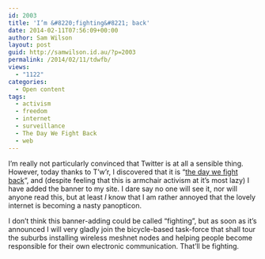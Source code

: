 ```yaml
---
id: 2003
title: 'I’m &#8220;fighting&#8221; back'
date: 2014-02-11T07:56:09+00:00
author: Sam Wilson
layout: post
guid: http://samwilson.id.au/?p=2003
permalink: /2014/02/11/tdwfb/
views:
  - "1122"
categories:
  - Open content
tags:
  - activism
  - freedom
  - internet
  - surveillance
  - The Day We Fight Back
  - web
---
```

I’m really not particularly convinced that Twitter is at all a sensible thing. However, today thanks to T’w’r, I discovered that it is &#8220;[the day we fight back](https://thedaywefightback.org/)&#8220;, and (despite feeling that this is armchair activism at it’s most lazy) I have added the banner to my site. I dare say no one will see it, nor will anyone read this, but at least _I_ know that I am rather annoyed that the lovely internet is becoming a nasty panopticon.

I don’t think this banner-adding could be called &#8220;fighting&#8221;, but as soon as it’s announced I will very gladly join the bicycle-based task-force that shall tour the suburbs installing wireless meshnet nodes and helping people become responsible for their own electronic communication. That’ll be fighting.